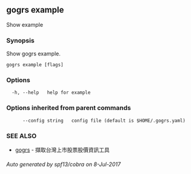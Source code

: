 ## gogrs example

Show example

### Synopsis


Show gogrs example.

```
gogrs example [flags]
```

### Options

```
  -h, --help   help for example
```

### Options inherited from parent commands

```
      --config string   config file (default is $HOME/.gogrs.yaml)
```

### SEE ALSO
* [gogrs](gogrs.md)	 - 擷取台灣上市股票股價資訊工具

###### Auto generated by spf13/cobra on 8-Jul-2017
